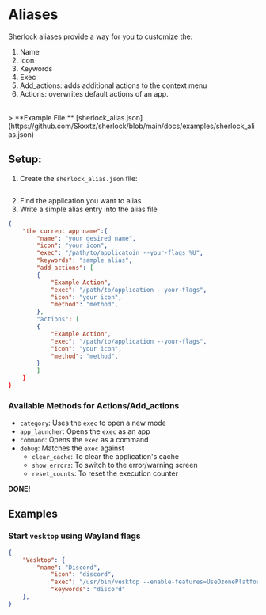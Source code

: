 # Aliases
Sherlock aliases provide a way for you to customize the:
1. Name
2. Icon
3. Keywords
4. Exec
5. Add_actions: adds additional actions to the context menu
6. Actions: overwrites default actions
of an app.
<br>
> **Example File:** [sherlock_alias.json](https://github.com/Skxxtz/sherlock/blob/main/docs/examples/sherlock_alias.json)

## Setup:
1. Create the `sherlock_alias.json` file:
```echo {} > ~/.config/sherlock/sherlock_alias.json
```
2. Find the application you want to alias
3. Write a simple alias entry into the alias file
```json
{
    "the current app name":{
        "name": "your desired name",
        "icon": "your icon",
        "exec": "/path/to/applicatoin --your-flags %U",
        "keywords": "sample alias",
        "add_actions": [
        {
            "Example Action",
            "exec": "/path/to/application --your-flags",
            "icon": "your icon",
            "method": "method",
        },
        "actions": [
        {
            "Example Action",
            "exec": "/path/to/application --your-flags",
            "icon": "your icon",
            "method": "method",
        }
        ]
    }
}
```
### Available Methods for Actions/Add_actions

- `category`: Uses the `exec` to open a new mode
- `app_launcher`: Opens the `exec` as an app
- `command`: Opens the `exec` as a command
- `debug`: Matches the `exec` against
    - `clear_cache`: To clear the application's cache
    - `show_errors`: To switch to the error/warning screen
    - `reset_counts`: To reset the execution counter

**DONE!**<br>

## Examples
### Start `vesktop` using Wayland flags
```json
{
    "Vesktop": {
        "name": "Discord",
            "icon": "discord",
            "exec": "/usr/bin/vesktop --enable-features=UseOzonePlatform --ozone-platform=wayland %U",
            "keywords": "discord"
    },
}
```
